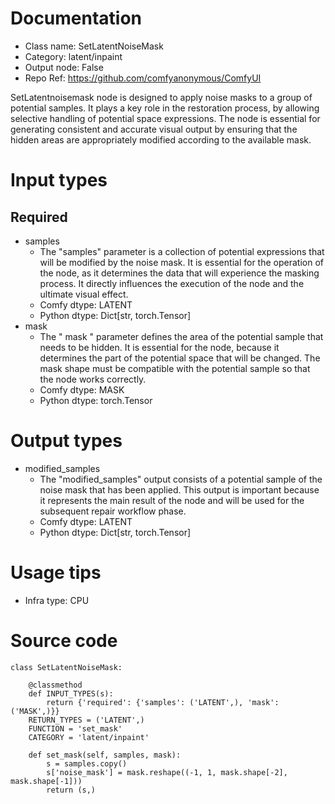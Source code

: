 # Documentation
- Class name: SetLatentNoiseMask
- Category: latent/inpaint
- Output node: False
- Repo Ref: https://github.com/comfyanonymous/ComfyUI

SetLatentnoisemask node is designed to apply noise masks to a group of potential samples. It plays a key role in the restoration process, by allowing selective handling of potential space expressions. The node is essential for generating consistent and accurate visual output by ensuring that the hidden areas are appropriately modified according to the available mask.

# Input types
## Required
- samples
    - The "samples" parameter is a collection of potential expressions that will be modified by the noise mask. It is essential for the operation of the node, as it determines the data that will experience the masking process. It directly influences the execution of the node and the ultimate visual effect.
    - Comfy dtype: LATENT
    - Python dtype: Dict[str, torch.Tensor]
- mask
    - The " mask " parameter defines the area of the potential sample that needs to be hidden. It is essential for the node, because it determines the part of the potential space that will be changed. The mask shape must be compatible with the potential sample so that the node works correctly.
    - Comfy dtype: MASK
    - Python dtype: torch.Tensor

# Output types
- modified_samples
    - The "modified_samples" output consists of a potential sample of the noise mask that has been applied. This output is important because it represents the main result of the node and will be used for the subsequent repair workflow phase.
    - Comfy dtype: LATENT
    - Python dtype: Dict[str, torch.Tensor]

# Usage tips
- Infra type: CPU

# Source code
```
class SetLatentNoiseMask:

    @classmethod
    def INPUT_TYPES(s):
        return {'required': {'samples': ('LATENT',), 'mask': ('MASK',)}}
    RETURN_TYPES = ('LATENT',)
    FUNCTION = 'set_mask'
    CATEGORY = 'latent/inpaint'

    def set_mask(self, samples, mask):
        s = samples.copy()
        s['noise_mask'] = mask.reshape((-1, 1, mask.shape[-2], mask.shape[-1]))
        return (s,)
```